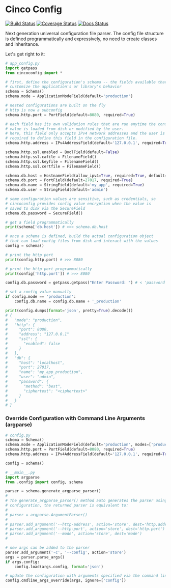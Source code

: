 # Cinco Config

[![Build Status](https://travis-ci.com/ameily/cincoconfig.svg?branch=master)](https://travis-ci.com/github/ameily/cincoconfig)
[![Coverage Status](https://coveralls.io/repos/github/ameily/cincoconfig/badge.svg?branch=master)](https://coveralls.io/github/ameily/cincoconfig?branch=master)
[![Docs Status](https://readthedocs.org/projects/cincoconfig/badge/)](https://cincoconfig.readthedocs.io/en/latest/)

Next generation universal configuration file parser. The config file structure is defined
programmatically and expressively, no need to create classes and inheritance.

Let's get right to it:

```python
# app_config.py
import getpass
from cincoconfig import *

# first, define the configuration's schema -- the fields available that
# customize the application's or library's behavior
schema = Schema()
schema.mode = ApplicationModeField(default='production')

# nested configurations are built on the fly
# http is now a subconfig
schema.http.port = PortField(default=8080, required=True)

# each field has its own validation rules that are run anytime the config
# value is loaded from disk or modified by the user.
# here, this field only accepts IPv4 network addresses and the user is
# required to define this field in the configuration file.
schema.http.address = IPv4AddressField(default='127.0.0.1', required=True)

schema.http.ssl.enabled = BoolField(default=False)
schema.http.ssl.cafile = FilenameField()
schema.http.ssl.keyfile = FilenameField()
schema.http.ssl.certfile = FilenameField()

schema.db.host = HostnameField(allow_ipv4=True, required=True, default='localhost')
schema.db.port = PortField(default=27017, required=True)
schema.db.name = StringField(default='my_app', required=True)
schema.db.user = StringField(default='admin')

# some configuration values are sensitive, such as credentials, so
# cincoconfig provides config value encryption when the value is
# saved to disk via the SecureField
schema.db.password = SecureField()

# get a field programmatically
print(schema['db.host']) # >>> schema.db.host

# once a schema is defined, build the actual configuration object
# that can load config files from disk and interact with the values
config = schema()

# print the http port
print(config.http.port) # >>> 8080

# print the http port programmatically
print(config['http.port']) # >>> 8080

config.db.password = getpass.getpass("Enter Password: ") # < 'password'

# set a config value manually
if config.mode == 'production':
    config.db.name = config.db.name + '_production'

print(config.dumps(format='json', pretty=True).decode())
# {
#   "mode": "production",
#   "http": {
#     "port": 8080,
#     "address": "127.0.0.1"
#     "ssl": {
#       "enabled": false
#     }
#   },
#   "db": {
#     "host": "localhost",
#     "port": 27017,
#     "name": "my_app_production",
#     "user": "admin",
#     "password": {
#       "method": "best",
#       "ciphertext": "<ciphertext>"
#     }
#   }
# }
```

### Override Configuration with Command Line Arguments (argparse)

```python
# config.py
schema = Schema()
schema.mode = ApplicationModeField(default='production', modes=['production', 'debug'])
schema.http.port = PortField(default=8080, required=True)
schema.http.address = IPv4AddressField(default='127.0.0.1', required=True)

config = schema()

# __main__.py
import argparse
from .config import config, schema

parser = schema.generate_argparse_parser()
#
# The generate_argparse_parser() method auto generates the parser using --long-opts. For this
# configuration, the returned parser is equivalent to:
#
# parser = argparse.ArgumentParser()
#
# parser.add_argument('--http-address', action='store', dest='http.address')
# parser.add_argument('--http-port', action='store', dest='http.port')
# parser.add_argument('--mode', action='store', dest='mode')
#

# new args can be added to the parser
parser.add_argument('-c', '--config', action='store')
args = parser.parse_args()
if args.config:
    config.load(args.config, format='json')

# update the configuration with arguments specified via the command line
config.cmdline_args_override(args, ignore=['config'])
```
